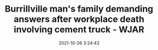 ---
"title": "Burrillville man's family demanding answers after workplace death involving cement truck - WJAR"
"date": "2021-10-26 3:24:43"
"feed_name": "GOOGLENEWSCONSTRUCTION"
"feed_website": "https://news.google.com/search?q=construction%2Bincident&hl=en-US&gl=US&ceid=US:en"
"feed_rss": "https://news.google.com/rss/search?q=construction%2Bincident&hl=en-US&gl=US&ceid=US:en"
"link": "https://turnto10.com/news/local/burrillville-mans-family-demanding-answers-after-workplace-death-involving-cement-truck"
"source": "{'href': 'https://turnto10.com', 'title': 'WJAR'}"
"file": "_posts/2021-1-1-dc9d78c388c1d3828583926b6bfe8f1d690310c7.md"
"accident": "0"
"drilling": "0"
"dead": "0"
"injured": "0"
"arrested": "0"
"place": "unknown place"
"where": "unknown site"
"causes": "unknown"
"place_uri": "unknown place"
---